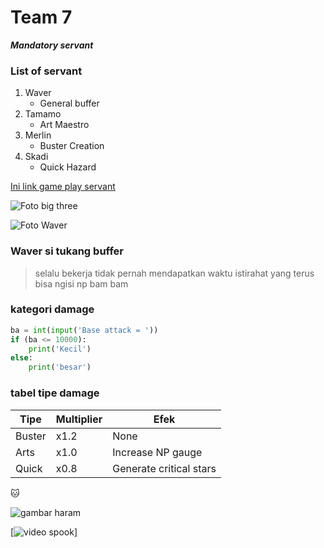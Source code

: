 # Team 7
__*Mandatory servant*__
### List of servant
1. Waver
    - General buffer
1. Tamamo
    - Art Maestro
1. Merlin
    - Buster Creation
1. Skadi
    - Quick Hazard

[Ini link game play servant](https://www.youtube.com/watch?v=_lFcL0L8-Is)

![Foto big three](https://images-cdn.9gag.com/photo/a5MZ1Nr_700b.jpg)

![Foto Waver](https://vignette.wikia.nocookie.net/fategrandorder/images/b/b3/Zhugeaf.png/revision/latest/scale-to-width-down/350?cb=20180428133031)

### Waver si tukang buffer
>selalu bekerja tidak pernah mendapatkan waktu istirahat yang terus bisa ngisi np bam bam

### kategori damage
```python
ba = int(input('Base attack = '))
if (ba <= 10000):
    print('Kecil')
else:
    print('besar')
```

### tabel tipe damage

Tipe | Multiplier | Efek
-----|------------|------
Buster | x1.2 | None
Arts | x1.0 | Increase NP gauge
Quick | x0.8 | Generate critical stars

:cat:

![gambar haram](https://i.kym-cdn.com/photos/images/newsfeed/000/897/576/ce1.jpg)

[![video spook](https://www.youtube.com/watch?v=DJfg39WkMvE&t=26s)]